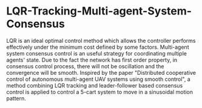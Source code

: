 # LQR-Tracking-Multi-agent-System-Consensus
LQR is an ideal optimal control method which allows the controller performs effectively under the minimum cost defined by some factors. Multi-agent system consensus control is an useful strategy for coordinating multiple agents' state. Due to the fact the network has first order property, in consensus control process, there will not be oscillation and the convergence will be smooth. Inspired by the paper "Distributed cooperative control of autonomous multi-agent UAV systems using smooth control", a method combining LQR tracking and leader-follower based consensus control is applied to control a 5-cart system to move in a sinusoidal motion pattern. 
